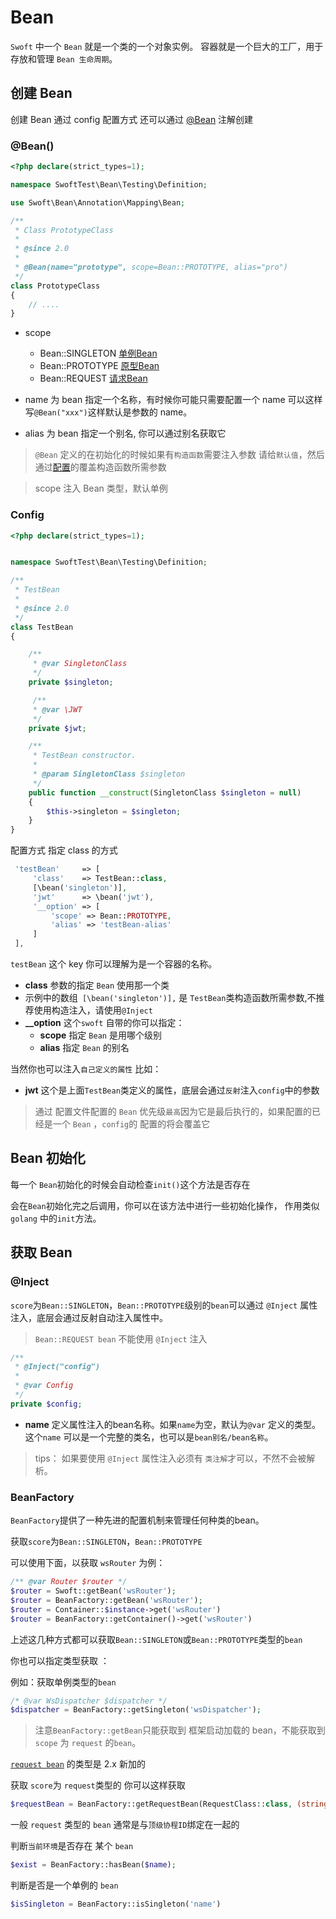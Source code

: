 # Bean

`Swoft` 中一个 `Bean` 就是一个类的一个对象实例。 容器就是一个巨大的工厂，用于存放和管理 `Bean 生命周期`。

## 创建 Bean

创建 Bean 通过 config 配置方式 还可以通过 [@Bean](#@Bean()) 注解创建 

### @Bean()
 
```php
<?php declare(strict_types=1);

namespace SwoftTest\Bean\Testing\Definition;

use Swoft\Bean\Annotation\Mapping\Bean;

/**
 * Class PrototypeClass
 *
 * @since 2.0
 *
 * @Bean(name="prototype", scope=Bean::PROTOTYPE, alias="pro")
 */
class PrototypeClass
{
    // ....
}
```
 - scope
    - Bean::SINGLETON [单例Bean](./singleton.md)
    - Bean::PROTOTYPE [原型Bean](./prototype.md) 
    - Bean::REQUEST  [请求Bean](./request.md)
    
 - name
    为 bean 指定一个名称，有时候你可能只需要配置一个 name 可以这样写`@Bean("xxx")`这样默认是参数的 name。
    
    
 - alias
    为 bean 指定一个别名, 你可以通过别名获取它
    
> `@Bean` 定义的在初始化的时候如果有`构造函数`需要注入参数 请给`默认值`，然后通过[配置](#Config)的覆盖构造函数所需参数    

> scope 注入 Bean 类型，默认单例 

### Config
```php
<?php declare(strict_types=1);


namespace SwoftTest\Bean\Testing\Definition;

/**
 * TestBean
 *
 * @since 2.0
 */
class TestBean
{

    /**
     * @var SingletonClass
     */
    private $singleton;

     /**
     * @var \JWT
     */
    private $jwt;

    /**
     * TestBean constructor.
     *
     * @param SingletonClass $singleton
     */
    public function __construct(SingletonClass $singleton = null)
    {
        $this->singleton = $singleton;
    }
}

```
配置方式 指定 class 的方式
```php
 'testBean'     => [
     'class'    => TestBean::class,
     [\bean('singleton')],
     'jwt'      => \bean('jwt'),
     '__option' => [
         'scope' => Bean::PROTOTYPE,
         'alias' => 'testBean-alias'
     ]
 ],
```
`testBean` 这个 key 你可以理解为是一个容器的名称。
- **class** 参数的指定 `Bean` 使用那一个类
- 示例中的数组` [\bean('singleton')],` 是 `TestBean`类构造函数所需参数,不推荐使用构造注入，请使用`@Inject`
- **__option** 这个`swoft` 自带的你可以指定：
    - **scope** 指定 `Bean` 是用哪个级别 
    - **alias** 指定 `Bean` 的别名

当然你也可以注入`自己定义的属性` 比如：
- **jwt** 这个是上面`TestBean`类定义的属性，底层会通过`反射`注入`config`中的参数

> 通过 配置文件配置的 `Bean` 优先级`最高`因为它是最后执行的，如果配置的已经是一个 `Bean` ，`config`的 配置的将会覆盖它

## Bean 初始化

每一个 `Bean`初始化的时候会自动检查`init()`这个方法是否存在

会在`Bean`初始化完之后调用，你可以在该方法中进行一些初始化操作， 作用类似 `golang` 中的`init`方法。

## 获取 Bean 
 
### @Inject
`score`为`Bean::SINGLETON`，`Bean::PROTOTYPE`级别的`bean`可以通过 `@Inject` 属性注入，底层会通过反射自动注入属性中。 

> `Bean::REQUEST bean` 不能使用 `@Inject` 注入

```php
/**
 * @Inject("config")
 *
 * @var Config
 */
private $config;
```

- **name** 定义属性注入的bean名称。如果`name`为空，默认为`@var` 定义的类型。
 这个`name` 可以是一个完整的类名，也可以是`bean别名/bean名称`。
 
 
> tips： 如果要使用 `@Inject` 属性注入必须有 `类注解`才可以，不然不会被解析。

### BeanFactory

`BeanFactory`提供了一种先进的配置机制来管理任何种类的bean。

获取`score`为`Bean::SINGLETON`，`Bean::PROTOTYPE`

可以使用下面，以获取 `wsRouter` 为例：
 ```php
/** @var Router $router */
$router = Swoft::getBean('wsRouter');
$router = BeanFactory::getBean('wsRouter');
$router = Container::$instance->get('wsRouter')
$router = BeanFactory::getContainer()->get('wsRouter')
```
上述这几种方式都可以获取`Bean::SINGLETON`或`Bean::PROTOTYPE`类型的`bean`

你也可以指定类型获取 ：

例如：获取单例类型的`bean`
```php
/* @var WsDispatcher $dispatcher */
$dispatcher = BeanFactory::getSingleton('wsDispatcher');

```
 > 注意`BeanFactory::getBean`只能获取到 框架启动加载的 bean，不能获取到 `scope` 为 `request` 的`bean`。
 
 [`request bean`](./request.md) 的类型是 2.x 新加的
 
获取 `score`为 `request`类型的 你可以这样获取
```php
$requestBean = BeanFactory::getRequestBean(RequestClass::class, (string)Co::tid());
```
一般 `request` 类型的 `bean` 通常是与`顶级协程ID`绑定在一起的

判断`当前环境`是否存在 某个 `bean`
```php
$exist = BeanFactory::hasBean($name);
```

判断是否是一个单例的 `bean`
```php
$isSingleton = BeanFactory::isSingleton('name')
```